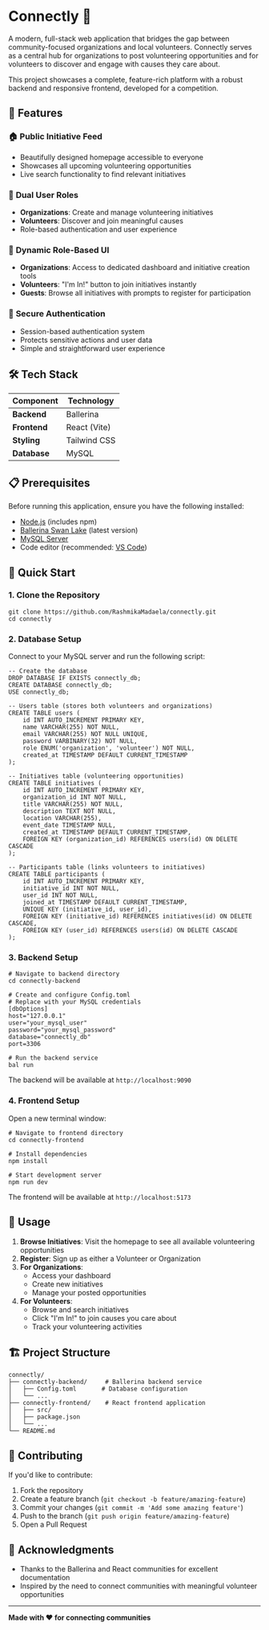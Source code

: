 Connectly 🤝
============

A modern, full-stack web application that bridges the gap between community-focused organizations and local volunteers. Connectly serves as a central hub for organizations to post volunteering opportunities and for volunteers to discover and engage with causes they care about.

This project showcases a complete, feature-rich platform with a robust backend and responsive frontend, developed for a competition.

🌟 Features
-----------

### 🏠 **Public Initiative Feed**

-   Beautifully designed homepage accessible to everyone
-   Showcases all upcoming volunteering opportunities
-   Live search functionality to find relevant initiatives

### 👥 **Dual User Roles**

-   **Organizations**: Create and manage volunteering initiatives
-   **Volunteers**: Discover and join meaningful causes
-   Role-based authentication and user experience

### 🎨 **Dynamic Role-Based UI**

-   **Organizations**: Access to dedicated dashboard and initiative creation tools
-   **Volunteers**: "I'm In!" button to join initiatives instantly
-   **Guests**: Browse all initiatives with prompts to register for participation

### 🔐 **Secure Authentication**

-   Session-based authentication system
-   Protects sensitive actions and user data
-   Simple and straightforward user experience

🛠️ Tech Stack
--------------

| Component | Technology |
| --- | --- |
| **Backend** | Ballerina |
| **Frontend** | React (Vite) |
| **Styling** | Tailwind CSS |
| **Database** | MySQL |

📋 Prerequisites
----------------

Before running this application, ensure you have the following installed:

-   [Node.js](https://nodejs.org/) (includes npm)
-   [Ballerina Swan Lake](https://ballerina.io/downloads/) (latest version)
-   [MySQL Server](https://dev.mysql.com/downloads/mysql/)
-   Code editor (recommended: [VS Code](https://code.visualstudio.com/))

🚀 Quick Start
--------------

### 1\. Clone the Repository

```
git clone https://github.com/RashmikaMadaela/connectly.git 
cd connectly
```

### 2\. Database Setup

Connect to your MySQL server and run the following script:

```
-- Create the database
DROP DATABASE IF EXISTS connectly_db;
CREATE DATABASE connectly_db;
USE connectly_db;

-- Users table (stores both volunteers and organizations)
CREATE TABLE users (
    id INT AUTO_INCREMENT PRIMARY KEY,
    name VARCHAR(255) NOT NULL,
    email VARCHAR(255) NOT NULL UNIQUE,
    password VARBINARY(32) NOT NULL,
    role ENUM('organization', 'volunteer') NOT NULL,
    created_at TIMESTAMP DEFAULT CURRENT_TIMESTAMP
);

-- Initiatives table (volunteering opportunities)
CREATE TABLE initiatives (
    id INT AUTO_INCREMENT PRIMARY KEY,
    organization_id INT NOT NULL,
    title VARCHAR(255) NOT NULL,
    description TEXT NOT NULL,
    location VARCHAR(255),
    event_date TIMESTAMP NULL,
    created_at TIMESTAMP DEFAULT CURRENT_TIMESTAMP,
    FOREIGN KEY (organization_id) REFERENCES users(id) ON DELETE CASCADE
);

-- Participants table (links volunteers to initiatives)
CREATE TABLE participants (
    id INT AUTO_INCREMENT PRIMARY KEY,
    initiative_id INT NOT NULL,
    user_id INT NOT NULL,
    joined_at TIMESTAMP DEFAULT CURRENT_TIMESTAMP,
    UNIQUE KEY (initiative_id, user_id),
    FOREIGN KEY (initiative_id) REFERENCES initiatives(id) ON DELETE CASCADE,
    FOREIGN KEY (user_id) REFERENCES users(id) ON DELETE CASCADE
);

```

### 3\. Backend Setup

```
# Navigate to backend directory
cd connectly-backend
```

```
# Create and configure Config.toml
# Replace with your MySQL credentials
[dbOptions]
host="127.0.0.1"
user="your_mysql_user"
password="your_mysql_password"
database="connectly_db"
port=3306
```

```
# Run the backend service
bal run

```

The backend will be available at `http://localhost:9090`

### 4\. Frontend Setup

Open a new terminal window:

```
# Navigate to frontend directory
cd connectly-frontend

# Install dependencies
npm install

# Start development server
npm run dev

```

The frontend will be available at `http://localhost:5173`

📱 Usage
--------

1.  **Browse Initiatives**: Visit the homepage to see all available volunteering opportunities
2.  **Register**: Sign up as either a Volunteer or Organization
3.  **For Organizations**:
    -   Access your dashboard
    -   Create new initiatives
    -   Manage your posted opportunities
4.  **For Volunteers**:
    -   Browse and search initiatives
    -   Click "I'm In!" to join causes you care about
    -   Track your volunteering activities

🏗️ Project Structure
---------------------

```
connectly/
├── connectly-backend/     # Ballerina backend service
│   ├── Config.toml       # Database configuration
│   └── ...
├── connectly-frontend/    # React frontend application
│   ├── src/
│   ├── package.json
│   └── ...
└── README.md

```

🤝 Contributing
---------------

If you'd like to contribute:

1.  Fork the repository
2.  Create a feature branch (`git checkout -b feature/amazing-feature`)
3.  Commit your changes (`git commit -m 'Add some amazing feature'`)
4.  Push to the branch (`git push origin feature/amazing-feature`)
5.  Open a Pull Request


🙏 Acknowledgments
------------------

-   Thanks to the Ballerina and React communities for excellent documentation
-   Inspired by the need to connect communities with meaningful volunteer opportunities


* * * * *

**Made with ❤️ for connecting communities**
